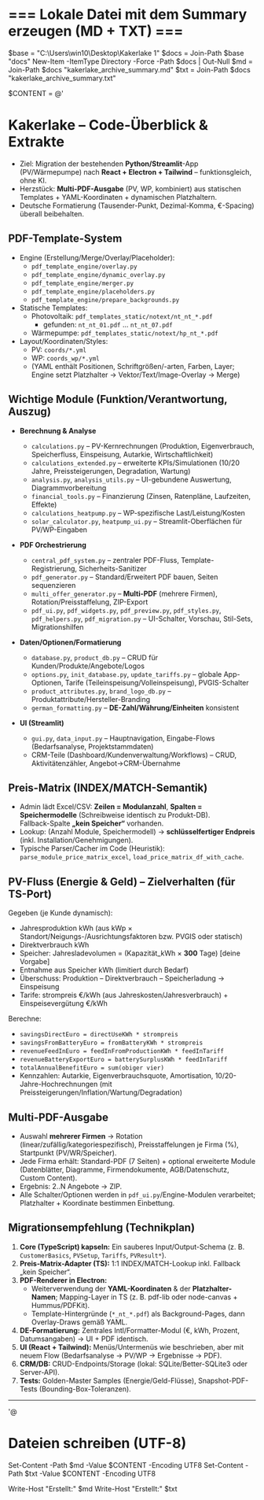 # === Lokale Datei mit dem Summary erzeugen (MD + TXT) ===
$base  = "C:\Users\win10\Desktop\Kakerlake 1"
$docs  = Join-Path $base "docs"
New-Item -ItemType Directory -Force -Path $docs | Out-Null
$md    = Join-Path $docs "kakerlake_archive_summary.md"
$txt   = Join-Path $docs "kakerlake_archive_summary.txt"

$CONTENT = @'
# Kakerlake – Code-Überblick & Extrakte

- Ziel: Migration der bestehenden **Python/Streamlit**-App (PV/Wärmepumpe) nach **React + Electron + Tailwind** – funktionsgleich, ohne KI.
- Herzstück: **Multi-PDF-Ausgabe** (PV, WP, kombiniert) aus statischen Templates + YAML-Koordinaten + dynamischen Platzhaltern.
- Deutsche Formatierung (Tausender-Punkt, Dezimal-Komma, €-Spacing) überall beibehalten.

## PDF-Template-System

- Engine (Erstellung/Merge/Overlay/Placeholder):
  - `pdf_template_engine/overlay.py`
  - `pdf_template_engine/dynamic_overlay.py`
  - `pdf_template_engine/merger.py`
  - `pdf_template_engine/placeholders.py`
  - `pdf_template_engine/prepare_backgrounds.py`
- Statische Templates:
  - Photovoltaik: `pdf_templates_static/notext/nt_nt_*.pdf`
    - gefunden: `nt_nt_01.pdf` … `nt_nt_07.pdf`
  - Wärmepumpe: `pdf_templates_static/notext/hp_nt_*.pdf`
- Layout/Koordinaten/Styles:
  - PV: `coords/*.yml`
  - WP: `coords_wp/*.yml`
  - (YAML enthält Positionen, Schriftgrößen/-arten, Farben, Layer; Engine setzt Platzhalter → Vektor/Text/Image-Overlay → Merge)

## Wichtige Module (Funktion/Verantwortung, Auszug)

- **Berechnung & Analyse**
  - `calculations.py` – PV-Kernrechnungen (Produktion, Eigenverbrauch, Speicherfluss, Einspeisung, Autarkie, Wirtschaftlichkeit)
  - `calculations_extended.py` – erweiterte KPIs/Simulationen (10/20 Jahre, Preissteigerungen, Degradation, Wartung)
  - `analysis.py`, `analysis_utils.py` – UI-gebundene Auswertung, Diagrammvorbereitung
  - `financial_tools.py` – Finanzierung (Zinsen, Ratenpläne, Laufzeiten, Effekte)
  - `calculations_heatpump.py` – WP-spezifische Last/Leistung/Kosten
  - `solar_calculator.py`, `heatpump_ui.py` – Streamlit-Oberflächen für PV/WP-Eingaben

- **PDF Orchestrierung**
  - `central_pdf_system.py` – zentraler PDF-Fluss, Template-Registrierung, Sicherheits-Sanitizer
  - `pdf_generator.py` – Standard/Erweitert PDF bauen, Seiten sequenzieren
  - `multi_offer_generator.py` – **Multi-PDF** (mehrere Firmen), Rotation/Preisstaffelung, ZIP-Export
  - `pdf_ui.py`, `pdf_widgets.py`, `pdf_preview.py`, `pdf_styles.py`, `pdf_helpers.py`, `pdf_migration.py` – UI-Schalter, Vorschau, Stil-Sets, Migrationshilfen

- **Daten/Optionen/Formatierung**
  - `database.py`, `product_db.py` – CRUD für Kunden/Produkte/Angebote/Logos
  - `options.py`, `init_database.py`, `update_tariffs.py` – globale App-Optionen, Tarife (Teileinspeisung/Volleinspeisung), PVGIS-Schalter
  - `product_attributes.py`, `brand_logo_db.py` – Produktattribute/Hersteller-Branding
  - `german_formatting.py` – **DE-Zahl/Währung/Einheiten** konsistent

- **UI (Streamlit)**
  - `gui.py`, `data_input.py` – Hauptnavigation, Eingabe-Flows (Bedarfsanalyse, Projektstammdaten)
  - CRM-Teile (Dashboard/Kundenverwaltung/Workflows) – CRUD, Aktivitätenzähler, Angebot→CRM-Übernahme

## Preis-Matrix (INDEX/MATCH-Semantik)

- Admin lädt Excel/CSV: **Zeilen = Modulanzahl**, **Spalten = Speichermodelle** (Schreibweise identisch zu Produkt-DB).  
  Fallback-Spalte **„kein Speicher“** vorhanden.
- Lookup: (Anzahl Module, Speichermodell) → **schlüsselfertiger Endpreis** (inkl. Installation/Genehmigungen).
- Typische Parser/Cacher im Code (Heuristik): `parse_module_price_matrix_excel`, `load_price_matrix_df_with_cache`.

## PV-Fluss (Energie & Geld) – Zielverhalten (für TS-Port)

Gegeben (je Kunde dynamisch):  
- Jahresproduktion kWh (aus kWp × Standort/Neigungs-/Ausrichtungsfaktoren bzw. PVGIS oder statisch)  
- Direktverbrauch kWh  
- Speicher: Jahresladevolumen = (Kapazität_kWh × **300** Tage) [deine Vorgabe]  
- Entnahme aus Speicher kWh (limitiert durch Bedarf)  
- Überschuss: Produktion – Direktverbrauch – Speicherladung → Einspeisung  
- Tarife: strompreis €/kWh (aus Jahreskosten/Jahresverbrauch) + Einspeisevergütung €/kWh

Berechne:  
- `savingsDirectEuro = directUseKWh * strompreis`  
- `savingsFromBatteryEuro = fromBatteryKWh * strompreis`  
- `revenueFeedInEuro = feedInFromProductionKWh * feedInTariff`  
- `revenueBatteryExportEuro = batterySurplusKWh * feedInTariff`  
- `totalAnnualBenefitEuro = sum(obiger vier)`  
- Kennzahlen: Autarkie, Eigenverbrauchsquote, Amortisation, 10/20-Jahre-Hochrechnungen (mit Preissteigerungen/Inflation/Wartung/Degradation)

## Multi-PDF-Ausgabe

- Auswahl **mehrerer Firmen** → Rotation (linear/zufällig/kategoriespezifisch), Preisstaffelungen je Firma (%), Startpunkt (PV/WR/Speicher).  
- Jede Firma erhält: Standard-PDF (7 Seiten) + optional erweiterte Module (Datenblätter, Diagramme, Firmendokumente, AGB/Datenschutz, Custom Content).  
- Ergebnis: 2..N Angebote → ZIP.  
- Alle Schalter/Optionen werden in `pdf_ui.py`/Engine-Modulen verarbeitet; Platzhalter + Koordinate bestimmen Einbettung.

## Migrationsempfehlung (Technikplan)

1. **Core (TypeScript) kapseln:** Ein sauberes Input/Output-Schema (z. B. `CustomerBasics`, `PVSetup`, `Tariffs`, `PVResult*`).  
2. **Preis-Matrix-Adapter (TS):** 1:1 INDEX/MATCH-Lookup inkl. Fallback „kein Speicher“.  
3. **PDF-Renderer in Electron:**  
   - Weiterverwendung der **YAML-Koordinaten** & der **Platzhalter-Namen**; Mapping-Layer in TS (z. B. pdf-lib oder node-canvas + Hummus/PDFKit).  
   - Template-Hintergründe (`*_nt_*.pdf`) als Background-Pages, dann Overlay-Draws gemäß YAML.  
4. **DE-Formatierung:** Zentrales Intl/Formatter-Modul (€, kWh, Prozent, Datumsangaben) → UI + PDF identisch.  
5. **UI (React + Tailwind):** Menüs/Untermenüs wie beschrieben, aber mit neuem Flow (Bedarfsanalyse → PV/WP → Ergebnisse → PDF).  
6. **CRM/DB:** CRUD-Endpoints/Storage (lokal: SQLite/Better-SQLite3 oder Server-API).  
7. **Tests:** Golden-Master Samples (Energie/Geld-Flüsse), Snapshot-PDF-Tests (Bounding-Box-Toleranzen).

---
'@

# Dateien schreiben (UTF-8)
Set-Content -Path $md  -Value $CONTENT -Encoding UTF8
Set-Content -Path $txt -Value $CONTENT -Encoding UTF8

Write-Host "Erstellt:" $md
Write-Host "Erstellt:" $txt
